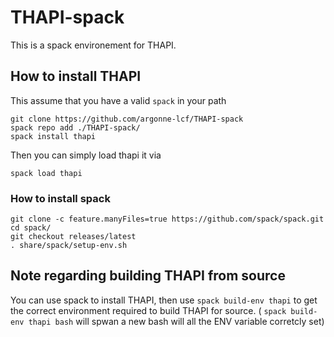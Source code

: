 # THAPI-spack
This is a spack environement for THAPI.

## How to install THAPI

This assume that you have a valid `spack` in your path

```
git clone https://github.com/argonne-lcf/THAPI-spack
spack repo add ./THAPI-spack/
spack install thapi
```

Then you can simply load  thapi it via 
```
spack load thapi
```

### How to install spack

```
git clone -c feature.manyFiles=true https://github.com/spack/spack.git
cd spack/
git checkout releases/latest
. share/spack/setup-env.sh
```

## Note regarding building THAPI from source

You can use spack to install THAPI, then use `spack build-env thapi` to get the correct environment required to build THAPI for source. ( `spack build-env thapi bash` will spwan a new bash will all the ENV variable corretcly set) 

